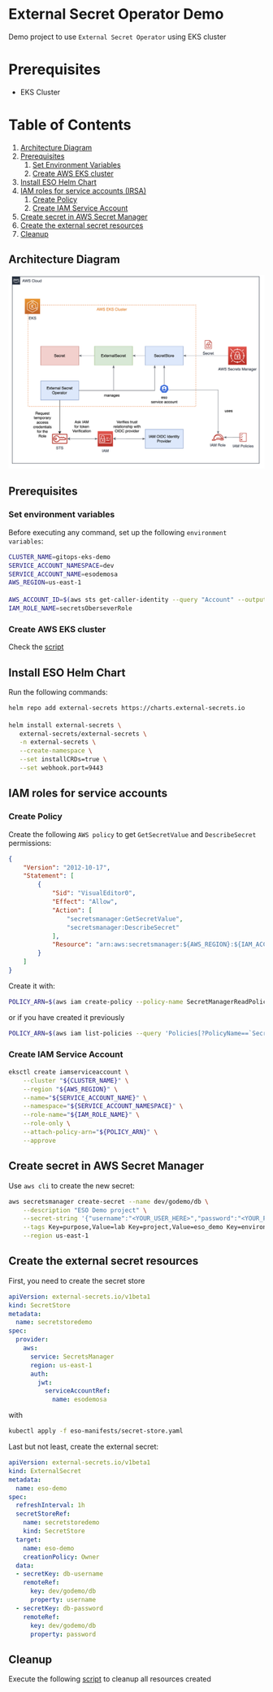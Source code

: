 # External Secret Operator Demo

Demo project to use `External Secret Operator` using EKS cluster

# Prerequisites

- EKS  Cluster

# Table of Contents
1. [Architecture Diagram](#architecture-diagram)
2. [Prerequisites](#prerequisites)
    1. [Set Environment Variables](#set-environment-variables)
    2. [Create AWS EKS cluster](#create-aws-eks-cluster)
3. [Install ESO Helm Chart](#install-eso-helm-chart)
4. [IAM roles for service accounts (IRSA)](#iam-roles-for-service-accounts-(irsa))
    1. [Create Policy](#create-policy)
    2. [Create IAM Service Account](#create-iam-service-account)        
5. [Create secret in AWS Secret Manager](#create-secret-in-aws-secret-manager)
6. [Create the external secret resources](#create-the-external-secret-resources)
7. [Cleanup](#cleanup)

## Architecture Diagram

![image](./diagram/eso-diagram.png)

## Prerequisites

### Set environment variables

Before executing any command, set up the following `environment variables`:

```sh
CLUSTER_NAME=gitops-eks-demo
SERVICE_ACCOUNT_NAMESPACE=dev
SERVICE_ACCOUNT_NAME=esodemosa
AWS_REGION=us-east-1

AWS_ACCOUNT_ID=$(aws sts get-caller-identity --query "Account" --output text)
IAM_ROLE_NAME=secretsOberseverRole
```

### Create AWS EKS cluster

Check the [script](./scripts/setup.sh)


## Install ESO Helm Chart

Run the following commands:

```sh
helm repo add external-secrets https://charts.external-secrets.io

helm install external-secrets \
   external-secrets/external-secrets \
   -n external-secrets \
   --create-namespace \
   --set installCRDs=true \
   --set webhook.port=9443
```

## IAM roles for service accounts

### Create Policy

Create the following `AWS policy` to get `GetSecretValue` and `DescribeSecret` permissions:


```json
{
    "Version": "2012-10-17",
    "Statement": [
        {
            "Sid": "VisualEditor0",
            "Effect": "Allow",
            "Action": [
                "secretsmanager:GetSecretValue",
                "secretsmanager:DescribeSecret"
            ],
            "Resource": "arn:aws:secretsmanager:${AWS_REGION}:${IAM_ACCOUNT_ID}:secret:*"
        }
    ]
}
```

Create it with:

```sh
POLICY_ARN=$(aws iam create-policy --policy-name SecretManagerReadPolicy --policy-document file://.policies/policy.json --output text)
```

or if you have created it previously

```sh
POLICY_ARN=$(aws iam list-policies --query 'Policies[?PolicyName==`SecretManagerReadPolicy`].Arn' --output text)
```

### Create IAM Service Account

```sh
eksctl create iamserviceaccount \
    --cluster "${CLUSTER_NAME}" \
    --region "${AWS_REGION}" \
    --name="${SERVICE_ACCOUNT_NAME}" \
    --namespace="${SERVICE_ACCOUNT_NAMESPACE}" \
    --role-name="${IAM_ROLE_NAME}" \
    --role-only \
    --attach-policy-arn="${POLICY_ARN}" \
    --approve    
```

## Create secret in AWS Secret Manager

Use `aws cli` to create the new secret:

```sh
aws secretsmanager create-secret --name dev/godemo/db \
    --description "ESO Demo project" \
    --secret-string '{"username":"<YOUR_USER_HERE>","password":"<YOUR_PASSWORD_HERE>"}' \
    --tags Key=purpose,Value=lab Key=project,Value=eso_demo Key=environment,Value=dev \
    --region us-east-1

```

## Create the external secret resources

First, you need to create the secret store

```yaml
apiVersion: external-secrets.io/v1beta1
kind: SecretStore
metadata:
  name: secretstoredemo
spec:
  provider:
    aws:
      service: SecretsManager
      region: us-east-1
      auth:
        jwt:
          serviceAccountRef:
            name: esodemosa
```

with

```sh
kubectl apply -f eso-manifests/secret-store.yaml
```

Last but not least, create the external secret:

```yaml
apiVersion: external-secrets.io/v1beta1
kind: ExternalSecret
metadata:
  name: eso-demo
spec:
  refreshInterval: 1h
  secretStoreRef:
    name: secretstoredemo
    kind: SecretStore
  target:
    name: eso-demo
    creationPolicy: Owner
  data:
  - secretKey: db-username
    remoteRef:
      key: dev/godemo/db
      property: username
  - secretKey: db-password
    remoteRef:
      key: dev/godemo/db
      property: password
```

## Cleanup

Execute the following [script](./scripts/cleanup.sh) to cleanup all resources created
